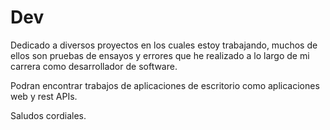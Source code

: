 # Dev
Dedicado a diversos proyectos en los cuales estoy trabajando, muchos de ellos son pruebas de ensayos y errores que he realizado a lo largo de mi carrera como 
desarrollador de software.

Podran encontrar trabajos de aplicaciones de escritorio como aplicaciones web y rest APIs.

Saludos cordiales.
